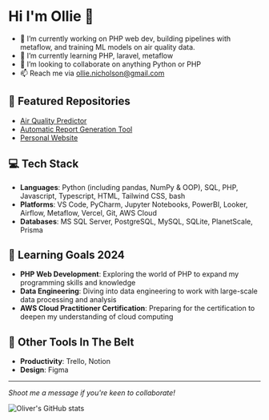 # Hi I'm Ollie 👋

- 🔭 I’m currently working on PHP web dev, building pipelines with metaflow, and training ML models on air quality data.
- 🌱 I’m currently learning PHP, laravel, metaflow
- 👯 I’m looking to collaborate on anything Python or PHP
- 📫 Reach me via ollie.nicholson@gmail.com

## 🚀 Featured Repositories 
- [Air Quality Predictor](https://github.com/ollienicholson/air_quality_prediction.git)
- [Automatic Report Generation Tool](https://github.com/ollienicholson/DocGenerator.git)
- [Personal Website](https://github.com/ollienicholson/website1.0.git)

## 💻 Tech Stack
- **Languages**: Python (including pandas, NumPy & OOP), SQL, PHP, Javascript, Typescript, HTML, Tailwind CSS, bash
- **Platforms**: VS Code, PyCharm, Jupyter Notebooks, PowerBI, Looker, Airflow, Metaflow, Vercel, Git, AWS Cloud
- **Databases**: MS SQL Server, PostgreSQL, MySQL, SQLite, PlanetScale, Prisma

## 🌱 Learning Goals 2024
- **PHP Web Development**: Exploring the world of PHP to expand my programming skills and knowledge
- **Data Engineering**: Diving into data engineering to work with large-scale data processing and analysis
- **AWS Cloud Practitioner Certification**: Preparing for the certification to deepen my understanding of cloud computing

## 🔧 Other Tools In The Belt
- **Productivity**: Trello, Notion
- **Design**: Figma

---

*Shoot me a message if you're keen to collaborate!*

![Oliver's GitHub stats](https://github-readme-stats.vercel.app/api?username=ollienicholson&show_icons=true&theme=transparent)
